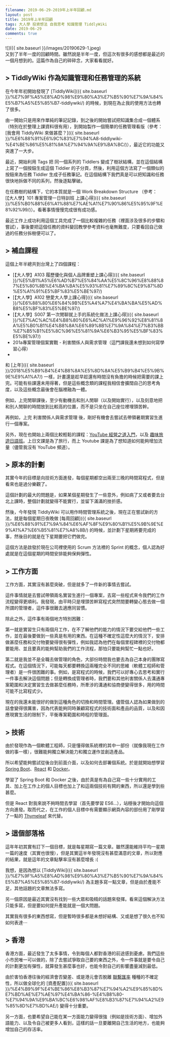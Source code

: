 ```yaml
---
filename: 2019-06-29-2019年上半年回顧.md
layout: post
title: 2019年上半年回顧
tags: 大人學 投資想法 自我思考 知識管理 TiddlyWiki
date: 2019-06-29
comments: true
---
```


![]({{ site.baseurl }}/images/20190629-1.jpeg)  
又到了半年一度的回顧時間。雖然說是半年一度，但這次有很多的感想都是最近的一個月想到的。這篇作為自己的碎碎念，大家看看就好。

## > TiddlyWiki 作為知識管理和任務管理的系統

在今年年初開始發現了 [TiddlyWiki]({{ site.baseurl }}/%E7%9F%A5%E8%AD%98%E9%80%A3%E7%B5%90%E7%9A%84%E5%B7%A5%E5%85%B7-tiddlywiki/) 的時候，到現在為止我的使用方法也轉了很多。

由一開始只是用來作單純的筆記記錄，到之後的開始嘗試把知識集合成一個體系（特別在於整理上課資料很有用），到開始製作一個簡單的任務管理看版（參考：[我會用 TiddlyWiki 來做甚麼？]({{ site.baseurl }}/%E6%88%91%E6%9C%83%E7%94%A8-tiddlywiki-%E4%BE%86%E5%81%9A%E7%94%9A%E9%BA%BC/)），最近它的功能又突進了一大步。

最近，開始利用 Tags 把 同一個系列的 Tiddlers 變成了樹狀結構，並在這個結構上寫了一個按鈕生成這個 Tiddier 的子分頁，然後，利用這個方法寫了一個類似的按鈕來為任務 Tiddler 生成子任務筆記。在這個結構下我們真是可以把知識和任務很快地拆做不同的系列，然後逐點擊破。

在任務樹的結構下，它的本質就是一個 Work Breakdown Structure （參考：[【大人學】101 專案管理一日特訓班 上課心得]({{ site.baseurl }}/%E5%B0%88%E6%A1%88%E7%AE%A1%E7%90%86%E5%95%9F%E8%92%99/)）。看著事情慢慢完成很有成功感。

最近工作上成功利用這個工具完成了一個比較複雜的任務（裡面涉及很多的步驟和嘗試），事後要把這個任務的資料變回教學參考資料也毫無難度，只要看回自己做過的任務分拆樹便可以了。

## > 補血課程

這個上年半總共到台灣上了四個課程：

* [【大人學】A103 履歷優化與個人品牌重塑上課心得]({{ site.baseurl }}/%E5%B1%A5%E6%AD%B7%E5%84%AA%E5%8C%96%E8%88%87%E5%80%8B%E4%BA%BA%E5%93%81%E7%89%8C%E9%87%8D%E5%A1%91%E5%BF%83%E5%BE%97/)
* [【大人學】A102 戀愛大人學上課心得]({{ site.baseurl }}/%E6%88%80%E6%84%9B%E5%A4%A7%E4%BA%BA%E5%AD%B8%E5%BF%83%E5%BE%97/)
* [【大人學】S007 第一次閒聊就上手的系統化做法上課心得]({{ site.baseurl }}/%E7%AC%AC%E4%B8%80%E6%AC%A1%E9%96%92%E8%81%8A%E5%B0%B1%E4%B8%8A%E6%89%8B%E7%9A%84%E7%B3%BB%E7%B5%B1%E5%8C%96%E5%81%9A%E6%B3%95%E5%BF%83%E5%BE%97/)
* 201a專案管理個案實戰 - 利害關係人與需求管理（這門課我還未想到如何寫學習心得）
* 
和 [上年]({{ site.baseurl }}/2018%E5%B9%B4%E4%B8%8A%E5%8D%8A%E5%B9%B4%E5%9B%9E%E9%A1%A7/) 一樣，計畫還是趁早趁還有時間沒有負擔的時候把需要的課上完。可能有些課還未用得著，但是這些概念類的課程我相信會擴闊自己的思考角度，以及這些概念最後會在腦裡融為一體。

例如，上完閒聊課後，至少有動機去和別人閒聊（以及開始實行），以及刻意地把和別人閒聊的時間放到比較高的位置，而不是只坐在自己座位裡埋頭苦幹。

再例如，上完 利害關係人與需求管理 後，剛好有機會去嘗試去帶領暑期實習生進行一個專案。

另外，現在也開始上兩個比較輕鬆的課程：[YouTube 經營之道入門](https://www.ftustsc.org.hk/m/m_details.html?id=stsc1157.html)，以及 [趣味旅遊日語班](https://www.hkftustsc.org/m/m_details.html?id=stsc6089.html)。上日文課是為了旅行，而上 Youtube 課是為了想知道如何能夠增加流量（儘管我沒有 YouTube 頻道）。

## > 原本的計劃

其實今年的目標是向技術方面進發，每個星期都空出兩至三晚的時間寫程式，但是看來也是過分樂觀了。

這個計劃的最大的問題是，如果某個星期發生了一些意外，例如病了又或者要去台北上課時，整個計劃就變得不能實行，並留下滿滿的挫折感。

然後，今年發現 TiddlyWiki 可以用作時間管理系統之後，現在正在嘗試新的方法，就是每個星期日夜晚做 [每周回顧]({{ site.baseurl }}/%E6%88%91%E7%9A%84%E6%AF%8F%E9%80%B1%E5%9B%9E%E9%A1%A7%E6%B5%81%E7%A8%8B/) 的時候，並計劃下星期將要完成的事，然後目的就是在下星期要把它們做完。

這個方法是啟發於現在公司裡使用的 Scrum 方法裡的 Sprint 的概念，個人認為好處就是在這個星期的時間安排能夠保夠彈性。

## > 工作方面

工作方面，其實沒有甚麼突破，但是就多了一件新的事情去嘗試。

這件事情就是去嘗試帶領兩名實習生進行一個專案，去寫一些程式來令我們的工作流程變得更順利。我發現，由平時只是埋頭苦幹寫程式突然間要轉變心態去做一個所謂的管理者，這件事很難去適應同習慣。

除此之外，這件事有兩個地方特別困難：

第一就是實習生只有兩個月工作，在不了解他們的能力的情況下要交給他們一些工作，並在最後要做到一些真是有用的東西。在這種不確定性這麼大的情況下，安排做甚麼任務和交付物要變得很有彈性，例如我認為他們在每個里程碑裡的交付物都要能用、並且要真的能夠幫助我們的工作流程，那怕只要能夠幫忙一點也好。

第二就是我並不是全職去做管理的角色，大部份時間我也要去為自己本身的團隊寫程式。在這個情況下，可能每天都要轉換這兩種完全不同的思維（軟體工程師和管理者）是一件很困難的事。例如，是寫程式的時候，我們可以好專心去思考和實行一件事去解決這個問題；但是轉換成管理者時，我們要和其他利害關係人去溝通專案範圍和決定實習生去做甚麼任務時，所牽涉的溝通和協商便變得很多，用的時間可能不比寫程式少。

現在的我還未能很好的做到這種角色的切換和時間管理。儘管個人認為如果做到的話會變得很厲害，因為代表能夠同時兼顧寫程式的技術面和產品的品質，以及和因應現實生活的限制下，平衡專案範圍和時程的管理面。

## > 技術

由於發現作為一個軟體工程師，只是懂得做系統裡的其中一部份（就像我現在工作做的事一樣），很難能夠獨立解決能力和獨立運作並創造產品。

所以希望能夠嘗試從後台到前面介面，以及如何去部署個系統。於是就開始想學習 [Spring Boot](https://spring.io/projects/spring-boot)、[React](https://reactjs.org/) 和 [Docker](https://www.docker.com/)。

學習了 Spring Boot 和 Docker 之後，由於真是有為自己寫一些十分實用的工具、加上在工作上的個人目標也加上了和這兩個技術有闗的東西，所以還是學到些甚麼。

但是 React 對我來說不夠時間去學習（首先要學習 ES6...），站穩後才開始向這個方向進發。取而代之，在工作的個人目標中有需要顯示網頁內容的部份用了剛學習了一點的 [Thymeleaf](https://www.thymeleaf.org/) 來代替。

## > 這個部落格

這年年初其實有訂下一個目標，就是每星期寫一篇文章。雖然還能維持平均一星期一篇的速度（其實也很慢），但是其實這半年發現沒有甚麼滿意的文章，所以對應的結果，就是這年的文章點擊率沒有甚麼增長 :(

我想，是因為想以 [TiddlyWiki]({{ site.baseurl }}/%E7%9F%A5%E8%AD%98%E9%80%A3%E7%B5%90%E7%9A%84%E5%B7%A5%E5%85%B7-tiddlywiki/) 為主題多寫一點文章，但是由於產能不足，其他話題的文章無法多寫。

另一個原因是最近其實沒有找到一些大眾和吸精的話題來發揮。看來這個解決方法只能多寫，但是要如何提升產能就是一個大問題。

其實我有很多的東西想寫，但是暫時很多都是未想好結構、又或是想了很久也不知如何表達⋯

## > 香港

香港方面，最近發生了太多事情，令到每個人都對香港的前途感到憂慮。我們這些小市民唯一可以做的，除了去嘗試爭取自己要的東西之外，令一件事就是要令自己的計劃更加有彈性，就算發生甚麼事也好，也能令對自己的影響盡量減到最低。

由於害怕香港往後的經濟會否變差、或是港元會否脫離 [聯繫匯率](https://zh.wikipedia.org/wiki/%E9%A6%99%E6%B8%AF%E8%81%AF%E7%B9%AB%E5%8C%AF%E7%8E%87%E5%88%B6%E5%BA%A6) 種種的不確定性，所以做全球化的 [資產配置]({{ site.baseurl }}/%E4%B9%9F%E4%BE%86%E8%B3%87%E7%94%A2%E9%85%8D%E7%BD%AE%E7%AE%97%E4%BA%86-%E4%B8%80-%E7%94%9A%E9%BA%BC%E6%98%AF%E8%B3%87%E7%94%A2%E9%85%8D%E7%BD%AE/) 變得十分重要。

另一方面，也要希望自己能在某一方面能力變得很強（例如是技術方面）、增加外語能力、以及令自己被更多人看到，這樣的話一旦要離開自己生活的地方，也能夠增加自己的存活率。
